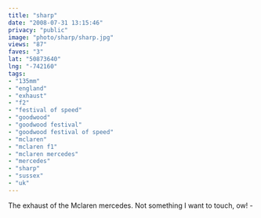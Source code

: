 ```yaml
---
title: "sharp"
date: "2008-07-31 13:15:46"
privacy: "public"
image: "photo/sharp/sharp.jpg"
views: "87"
faves: "3"
lat: "50873640"
lng: "-742160"
tags:
- "135mm"
- "england"
- "exhaust"
- "f2"
- "festival of speed"
- "goodwood"
- "goodwood festival"
- "goodwood festival of speed"
- "mclaren"
- "mclaren f1"
- "mclaren mercedes"
- "mercedes"
- "sharp"
- "sussex"
- "uk"
---
```

The exhaust of the Mclaren mercedes. Not something I want to touch, ow! - <a href="/photos/2008/07/31/sharp"></a>
